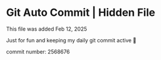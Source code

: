 # Git Auto Commit | Hidden File

This file was added Feb 12, 2025

Just for fun and keeping my daily git commit active 🤪

commit number: 2568676
